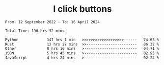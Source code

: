 <h1 align="center">
I click buttons
</h1>

<!--START_SECTION:waka-->

```txt
From: 12 September 2022 - To: 16 April 2024

Total Time: 196 hrs 52 mins

Python             147 hrs 1 min   >>>>>>>>>>>>>>>>>>>------   74.68 %
Rust               12 hrs 27 mins  >>-----------------------   06.32 %
Other              9 hrs 16 mins   >------------------------   04.71 %
JSON               5 hrs 45 mins   >------------------------   02.93 %
JavaScript         4 hrs 24 mins   >------------------------   02.24 %
```

<!--END_SECTION:waka-->
